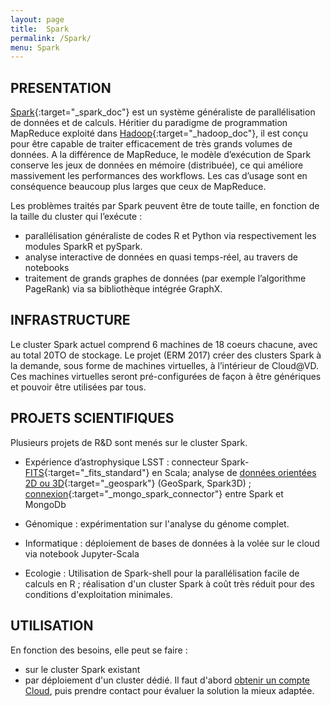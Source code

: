 ```yaml
---
layout: page
title:  Spark
permalink: /Spark/
menu: Spark
---
```


## PRESENTATION

[Spark](http://spark.apache.org){:target="_spark_doc"} est un système généraliste de parallélisation de données et de calculs.
 Héritier du paradigme de programmation MapReduce exploité dans [Hadoop](http://hadoop.apache.org){:target="_hadoop_doc"}, il est conçu pour être capable de traiter efficacement de très grands volumes de données.
A la différence de MapReduce, le  modèle d’exécution 
de Spark conserve les jeux de données en mémoire (distribuée), ce qui améliore massivement les performances des workflows. 
Les cas d’usage sont en conséquence beaucoup plus larges que ceux de MapReduce.

Les problèmes traités par Spark peuvent être de toute taille, en fonction de la taille du cluster qui l’exécute :

* parallélisation généraliste de codes R et Python via respectivement les modules SparkR et pySpark. 
* analyse interactive de données en quasi temps-réel, au travers de notebooks
* traitement de grands graphes de données (par exemple l’algorithme PageRank) via sa bibliothèque intégrée GraphX.

## INFRASTRUCTURE
Le cluster Spark actuel comprend 6 machines de 18 coeurs chacune, avec au total 20TO de stockage. Le projet (ERM 2017) créer des clusters Spark à la demande, 
sous forme de machines virtuelles, à l’intérieur de Cloud@VD. Ces machines
virtuelles seront pré-configurées de façon à être génériques et pouvoir être 
utilisées par tous.

## PROJETS SCIENTIFIQUES
Plusieurs projets de R&D sont menés sur le cluster Spark.

* Expérience d’astrophysique LSST :
connecteur Spark-[FITS](https://fits.gsfc.nasa.gov){:target="_fits_standard"} en Scala; analyse de
[données orientées 2D ou 3D](http://geospark.datasyslab.org/){:target="_geospark"} (GeoSpark, Spark3D)
; [connexion](https://www.mongodb.com/products/spark-connector){:target="_mongo_spark_connector"} entre Spark et
MongoDb

* Génomique : expérimentation sur l'analyse du génome complet.

* Informatique : déploiement de bases de données à la volée sur le
cloud via notebook Jupyter-Scala

* Ecologie : Utilisation de Spark-shell pour la parallélisation facile 
de calculs en R ; réalisation d'un cluster Spark à coût très réduit pour des conditions d'exploitation minimales.

## UTILISATION
En fonction des besoins, elle peut se faire :
* sur le cluster Spark existant
* par déploiement d'un cluster dédié.
Il faut d'abord [obtenir un compte Cloud](/Cloud), puis prendre contact pour évaluer la solution la mieux adaptée. 

